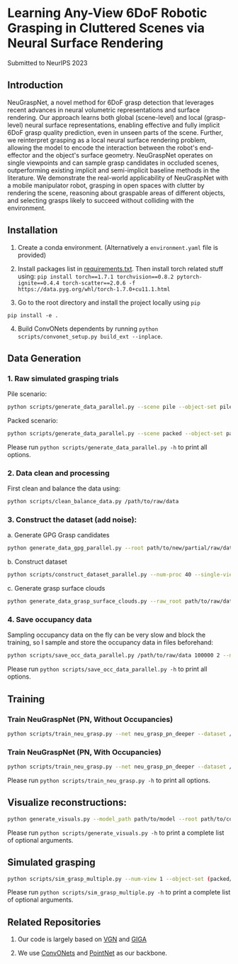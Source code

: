 # Learning Any-View 6DoF Robotic Grasping in Cluttered Scenes via Neural Surface Rendering

Submitted to NeurIPS 2023

## Introduction

NeuGraspNet, a novel method for 6DoF grasp detection that leverages recent advances in neural volumetric representations and surface rendering. Our approach learns both global (scene-level) and local (grasp-level) neural surface representations, enabling effective and fully implicit 6DoF grasp quality prediction, even in unseen parts of the scene. Further, we reinterpret grasping as a local neural surface rendering problem, allowing the model to encode the interaction between the robot's end-effector and the object's surface geometry. NeuGraspNet operates on single viewpoints and can sample grasp candidates in occluded scenes, outperforming existing implicit and semi-implicit baseline methods in the literature. We demonstrate the real-world applicability of NeuGraspNet with a mobile manipulator robot, grasping in open spaces with clutter by rendering the scene, reasoning about graspable areas of different objects, and selecting grasps likely to succeed without colliding with the environment.


## Installation

1. Create a conda environment. (Alternatively a `environment.yaml` file is provided)

2. Install packages list in [requirements.txt](requirements.txt). Then install torch related stuff using: `pip install torch==1.7.1 torchvision==0.8.2 pytorch-ignite==0.4.4 torch-scatter==2.0.6 -f https://data.pyg.org/whl/torch-1.7.0+cu11.1.html`
<!-- # torch-scatter` following [here](https://github.com/rusty1s/pytorch_scatter), based on `pytorch` version and `cuda` version. -->

3. Go to the root directory and install the project locally using `pip`

```
pip install -e .
```

4. Build ConvONets dependents by running `python scripts/convonet_setup.py build_ext --inplace`.


## Data Generation

### 1. Raw simulated grasping trials

Pile scenario:

```bash
python scripts/generate_data_parallel.py --scene pile --object-set pile/train --num-grasps 4000000 --num-proc 40 --save-scene ./data/pile/data_pile_train_random_raw_4M
```

Packed scenario:
```bash
python scripts/generate_data_parallel.py --scene packed --object-set packed/train --num-grasps 4000000 --num-proc 40 --save-scene ./data/pile/data_packed_train_random_raw_4M
```

Please run `python scripts/generate_data_parallel.py -h` to print all options.

### 2. Data clean and processing

First clean and balance the data using:

```bash
python scripts/clean_balance_data.py /path/to/raw/data
```
### 3. Construct the dataset (add noise):

a. Generate GPG Grasp candidates
```bash
python generate_data_gpg_parallel.py --root path/to/new/partial/raw/data --previous_root path/to/raw/data --use_previous_scenes True --num_proc 96 --grasps_per_scene 60 --grasps_per_scene_gpg 60 --partial_pc True --save_scene True --random True
```
b. Construct dataset
```bash
python scripts/construct_dataset_parallel.py --num-proc 40 --single-view --add-noise dex /path/to/raw/data /path/to/new/constructed/data
```

c. Generate grasp surface clouds
```bash
python generate_data_grasp_surface_clouds.py --raw_root path/to/raw/data --num_proc 96 --save_occ_values True --add_noise True
```

### 4. Save occupancy data

Sampling occupancy data on the fly can be very slow and block the training, so I sample and store the occupancy data in files beforehand:

```bash
python scripts/save_occ_data_parallel.py /path/to/raw/data 100000 2 --num-proc 40
```

Please run `python scripts/save_occ_data_parallel.py -h` to print all options.


## Training
### Train NeuGraspNet (PN, Without Occupancies)
```bash
python scripts/train_neu_grasp.py --net neu_grasp_pn_deeper --dataset /path/to/constructed/data --dataset_raw /path/to/raw/data  --epoch_length_frac 0.5
```

### Train NeuGraspNet (PN, With Occupancies)
```bash
python scripts/train_neu_grasp.py --net neu_grasp_pn_deeper --dataset /path/to/constructed/data --dataset_raw /path/to/raw/data --net_with_grasp_occ True --epoch_length_frac 0.5
```
Please run `python scripts/train_neu_grasp.py -h` to print all options.


## Visualize reconstructions:
```bash
python generate_visuals.py --model_path path/to/model --root path/to/constructed/data --raw_root path/to/raw/data --random -seed 1
```
Please run `python scripts/generate_visuals.py -h` to print a complete list of optional arguments.

## Simulated grasping

```bash
python scripts/sim_grasp_multiple.py --num-view 1 --object-set (packed/test|pile/test) --scene (packed|pile) --num-rounds 20 --add-noise dex --force --best --model path/to/model.pt --resolution=64 --type neu_grasp_pn_deeper --result-path path/to/result --vis

```
Please run `python scripts/sim_grasp_multiple.py -h` to print a complete list of optional arguments.

## Related Repositories

1. Our code is largely based on [VGN](https://github.com/ethz-asl/vgn) and [GIGA](https://github.com/UT-Austin-RPL/GIGA)

2. We use [ConvONets](https://github.com/autonomousvision/convolutional_occupancy_networks) and [PointNet](https://github.com/charlesq34/pointnet) as our backbone.

